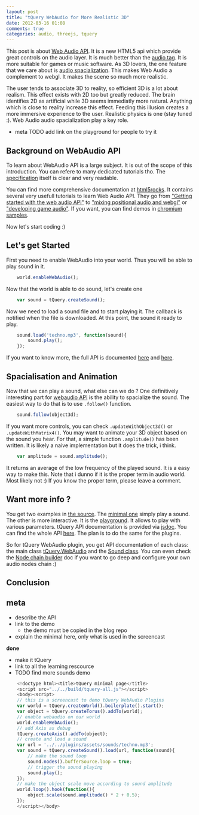 ```yaml
---
layout: post
title: "tQuery WebAudio for More Realistic 3D"
date: 2012-03-16 01:08
comments: true
categories: audio, threejs, tquery
---
```


This post is about
[Web Audio API](https://dvcs.w3.org/hg/audio/raw-file/tip/webaudio/specification.html).
It is a new HTML5 api which provide great controls on the audio layer.
It is much better than the
[audio tag](http://www.w3.org/TR/html5/the-iframe-element.html#the-audio-element).
It is more suitable for games or music software.
As 3D lovers, the one feature that we care about is
[audio spacialization](http://en.wikipedia.org/wiki/3D_audio_effect).
This makes Web Audio a complement to webgl.
It makes the scene so much more realistic.

The user tends to associate 3D to reality, so efficient 3D is a lot about realism.
This effect exists with 2D too but greatly reduced.
The brain identifies 2D as artificial while 3D seems immediatly more natural.
Anything which is close to reality increase this effect.
Feeding this illusion creates a more immersive experience to the user.
Realistic physics is one (stay tuned :).
Web Audio audio spacialization play a key role.

* meta TODO add link on the playground for people to try it

<!-- more -->

## Background on WebAudio API

To learn about WebAudio API is a large subject.
It is out of the scope of this introduction.
You can refere to many dedicated tutorials tho.
The [specification](https://dvcs.w3.org/hg/audio/raw-file/tip/webaudio/specification.html)
itself is clear and very readable.

You can find more comprehensive documentation at [html5rocks](html://html5rocks.com).
It contains several very usefull tutorials to learn Web Audio API.
They go from
["Getting started with the web audio API"](http://www.html5rocks.com/en/tutorials/webaudio/intro/)
to
["mixing positional audio and webgl"](http://www.html5rocks.com/en/tutorials/webaudio/positional_audio/)
or
["developing game audio"](http://www.html5rocks.com/en/tutorials/webaudio/games/).
If you want, you can find demos in
[chromium samples](http://chromium.googlecode.com/svn/trunk/samples/audio/index.html).

Now let's start coding :)

## Let's get Started

First you need to enable WebAudio into your world. 
Thus you will be able to play sound in it. 

```javascript
    world.enableWebAudio();
```

Now that the world is able to do sound, let's create one

```javascript
    var sound = tQuery.createSound();
```

Now we need to load a sound file and to start playing it. The callback
is notified when the file is downloaded. At this point, the sound
it ready to play.

```javascript
    sound.load('techno.mp3', function(sound){
        sound.play();
    });
```

If you want to know more, the full API is documented 
[here](http://jeromeetienne.github.com/tquery/docs/symbols/tQuery.WebAudio.Sound.html)
and
[here](http://jeromeetienne.github.com/tquery/docs/symbols/tQuery.WebAudio.html).

## Spacialisation and Animation

Now that we can play a sound, what else can we do ? One definitively interesting part for
[webaudio API](https://dvcs.w3.org/hg/audio/raw-file/tip/webaudio/specification.html)
is the ability to spacialize the sound.
The easiest way to do that is to use ```.follow()``` function. 

```javascript
    sound.follow(object3d);
```

If you want more controls, you can check
```.updateWithObject3d()``` or ```.updateWithMatrix4()```.
You may want to animate your 3D object based on the sound you hear.
For that, a simple function ```.amplitude()``` has been written.
It is likely a naive implementation but it does the trick, i think.

```javascript
    var amplitude = sound.amplitude();
```

It returns an average of the low frequency of the played sound.
It is a easy way to make this.
Note that i dunno if it is the proper term in audio world.
Most likely not :)
If you know the proper term, please leave a comment.

## Want more info ?

You get two examples in
[the source](https://github.com/jeromeetienne/tquery/tree/master/plugins/webaudio/examples).
The
[minimal one](http://jeromeetienne.github.com/tquery/plugins/webaudio/examples/)
simply play a sound.
The other is more interactive. It is the
[playground](http://jeromeetienne.github.com/tquery/plugins/webaudio/examples/playground).
It allows to play with various parameters.
tQuery API documentation is provided via
[jsdoc](http://code.google.com/p/jsdoc-toolkit/).
You can find the whole API 
[here](http://jeromeetienne.github.com/tquery/).
The plan is to do the same for the plugins.

So for tQuery WebAudio plugin, you get API documentation of each class: the main class
[tQuery.WebAudio](http://jeromeetienne.github.com/tquery/docs/symbols/tQuery.WebAudio.html)
and the
[Sound class](http://jeromeetienne.github.com/tquery/docs/symbols/tQuery.WebAudio.Sound.html).
You can even check the
[Node chain builder](http://jeromeetienne.github.com/tquery/docs/symbols/tQuery.WebAudio.NodeChainBuilder.html)
doc if you want to go deep and configure your own audio nodes chain :)

## Conclusion



## meta
* describe the API
* link to the demo
  * the demo must be copied in the blog repo
* explain the minimal here, only what is used in the screencast

**done**

* make it tQuery
* link to all the learning rescource
* TODO find more sounds demo


```javascript
    <!doctype html><title>tQuery minimal page</title>
    <script src="../../build/tquery-all.js"></script>
    <body><script>
	// this is a screencast to demo tQuery WebAudio Plugins
	var world = tQuery.createWorld().boilerplate().start();
	var object = tQuery.createTorus().addTo(world);
	// enable webaudio on our world
	world.enableWebAudio();
	// add Axis as debug
	tQuery.createAxis().addTo(object);
	// create and load a sound
	var url	= '../../plugins/assets/sounds/techno.mp3';
	var sound = tQuery.createSound().load(url, function(sound){
		// make the sound loop
		sound.nodes().bufferSource.loop = true;
		// trigger the sound playing
		sound.play();
	});
	// make the object scale move according to sound amplitude
	world.loop().hook(function(){
		object.scale(sound.amplitude() * 2 + 0.5);
	});
    </script></body>
```


